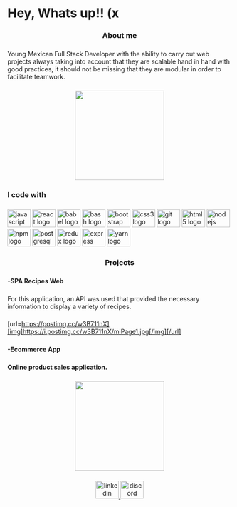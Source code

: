 <h1 align="left">Hey, Whats up!! (x</h1>

###

<h3 align="center">About me</h3>

###

<p align="left">Young Mexican Full Stack Developer with the ability to carry out web projects always taking into account that they are scalable hand in hand with good practices, it should not be missing that they are modular in order to facilitate teamwork.</p>

###

<div align="center">
  <img height="200" src="https://i.pinimg.com/originals/6a/ff/9a/6aff9a8eb394072767356b385b1ed9c5.gif"  />
</div>

###

<h3 align="left">I code with</h3>

###

<div align="left">
  <img src="https://cdn.jsdelivr.net/gh/devicons/devicon/icons/javascript/javascript-original.svg" height="40" width="52" alt="javascript logo"  />
  <img src="https://cdn.jsdelivr.net/gh/devicons/devicon/icons/react/react-original.svg" height="40" width="52" alt="react logo"  />
  <img src="https://cdn.jsdelivr.net/gh/devicons/devicon/icons/babel/babel-original.svg" height="40" width="52" alt="babel logo"  />
  <img src="https://cdn.jsdelivr.net/gh/devicons/devicon/icons/bash/bash-original.svg" height="40" width="52" alt="bash logo"  />
  <img src="https://cdn.jsdelivr.net/gh/devicons/devicon/icons/bootstrap/bootstrap-original.svg" height="40" width="52" alt="bootstrap logo"  />
  <img src="https://cdn.jsdelivr.net/gh/devicons/devicon/icons/css3/css3-original.svg" height="40" width="52" alt="css3 logo"  />
  <img src="https://cdn.jsdelivr.net/gh/devicons/devicon/icons/git/git-original.svg" height="40" width="52" alt="git logo"  />
  <img src="https://cdn.jsdelivr.net/gh/devicons/devicon/icons/html5/html5-original.svg" height="40" width="52" alt="html5 logo"  />
  <img src="https://cdn.jsdelivr.net/gh/devicons/devicon/icons/nodejs/nodejs-original.svg" height="40" width="52" alt="nodejs logo"  />
  <img src="https://cdn.jsdelivr.net/gh/devicons/devicon/icons/npm/npm-original-wordmark.svg" height="40" width="52" alt="npm logo"  />
  <img src="https://cdn.jsdelivr.net/gh/devicons/devicon/icons/postgresql/postgresql-original.svg" height="40" width="52" alt="postgresql logo"  />
  <img src="https://cdn.jsdelivr.net/gh/devicons/devicon/icons/redux/redux-original.svg" height="40" width="52" alt="redux logo"  />
  <img src="https://cdn.jsdelivr.net/gh/devicons/devicon/icons/express/express-original.svg" height="40" width="52" alt="express logo"  />
  <img src="https://cdn.jsdelivr.net/gh/devicons/devicon/icons/yarn/yarn-original.svg" height="40" width="52" alt="yarn logo"  />
</div>

###

<h3 align="center">Projects</h3>

###

<h4 align="left">-SPA Recipes Web</h4>

###

<p align="left">For this application, an API was used that provided the necessary information to display a variety of recipes.</p>

###

[url=https://postimg.cc/w3B711nX][img]https://i.postimg.cc/w3B711nX/miPage1.jpg[/img][/url]

###

<h4 align="left">-Ecommerce App</h4>

###

<h4 align="left">Online product sales application.</h4>

###

<div align="center">
  <img height="200" src="https://atrevete.academy/blog/wp-content/uploads/2020/10/ecommerce-tendencias.jpg"  />
</div>

###

<div align="center">
  <a href="https://www.linkedin.com/in/alonso-gordillo-dev/" target="_blank">
    <img src="https://raw.githubusercontent.com/maurodesouza/profile-readme-generator/master/src/assets/icons/social/linkedin/default.svg" width="52" height="40" alt="linkedin logo"  />
  </a>
  <a href="https://discord.gg/vJjv3dCr" target="_blank">
    <img src="https://raw.githubusercontent.com/maurodesouza/profile-readme-generator/master/src/assets/icons/social/discord/default.svg" width="52" height="40" alt="discord logo"  />
  </a>
</div>

###
